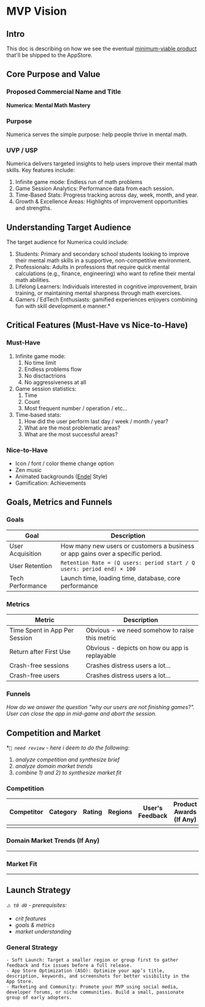 # MVP Vision

## Intro

This doc is describing on how we see the eventual [minimum-viable product](https://en.wikipedia.org/wiki/Minimum_viable_product) that'll be shipped to the AppStore.

## Core Purpose and Value

### Proposed Commercial Name and Title

**Numerica: Mental Math Mastery**

### Purpose

Numerica serves the simple purpose: help people thrive in mental math.

### UVP / USP

Numerica delivers targeted insights to help users improve their mental math skills. Key features include:

1. Infinite game mode: Endless run of math problems
2. Game Session Analytics: Performance data from each session.
3. Time-Based Stats: Progress tracking across day, week, month, and year.
4. Growth & Excellence Areas: Highlights of improvement opportunities and strengths.

## Understanding Target Audience

The target audience for Numerica could include:

1. Students: Primary and secondary school students looking to improve their mental math skills in a supportive, non-competitive environment.
2. Professionals: Adults in professions that require quick mental calculations (e.g., finance, engineering) who want to refine their mental math abilities.
3. Lifelong Learners: Individuals interested in cognitive improvement, brain training, or maintaining mental sharpness through math exercises.
4. Gamers / EdTech Enthusiasts: gamified experiences enjoyers combining fun with skill development.e manner.*

## Critical Features (Must-Have vs Nice-to-Have)

### Must-Have

1. Infinite game mode:
   1. No time limit
   2. Endless problems flow
   3. No disctactrions
   4. No aggressiveness at all
2. Game session statistics:
   1. Time
   2. Count
   3. Most frequent number / operation / etc…
3. Time-based stats:
   1. How did the user perform last day / week / month / year?
   2. What are the most problematic areas?
   3. What are the most successful areas?

### Nice-to-Have

- Icon / font / color theme change option
- Zen music
- Animated backgrounds ([Endel](https://endel.io) Style)
- Gamification: Achievements

## Goals, Metrics and Funnels

### Goals

| Goal             | Description                                                  |
| ---------------- | ------------------------------------------------------------ |
| User Acquisition | How many new users or customers a business or app gains over a specific period. |
| User Retention   | `Retention Rate = (Q users: period start / Q users: period end) × 100` |
| Tech Performance | Launch time, loading time, database, core performance        |

### Metrics

| Metric                        | Description                                    |
| ----------------------------- | ---------------------------------------------- |
| Time Spent in App Per Session | Obvious - we need somehow to raise this metric |
| Return after First Use        | Obvious - depicts on how ou app is replayable  |
| Crash-free sessions           | Crashes distress users a lot…                  |
| Crash-free users              | Crashes distress users a lot…                  |

### Funnels

*How do we answer the question "why our users are not finishing games?". User can close the app in mid-game and abort the session.*

## Competition and Market

**`👀 need review` - here i deem to do the following:*

1) *analyze competition and synthesize brief*
2) *analyze domain market trends*
3) *combine 1) and 2) to synthesize market fit*

### Competition

| Competitor | Category | Rating | Regions | User's Feedback | Product Awards (If Any) | Gaps and Pitfalls | Age Rating | Market Share | Pricing Model | Features | User Engagement | Update Frequency | Customer Support | Languages |
| ---------- | -------- | ------ | ------- | --------------- | ----------------------- | ----------------- | ---------- | ------------ | ------------- | -------- | --------------- | ---------------- | ---------------- | --------- |
|            |          |        |         |                 |                         |                   |            |              |               |          |                 |                  |                  |           |

### Domain Market Trends (If Any)

- - -

### Market Fit

- - -

## Launch Strategy

*`⚠️ t0 d0` - prerequisites:*

- *crit features*
- *goals & metrics*
- *market understanding* 

### General Strategy

```
- Soft Launch: Target a smaller region or group first to gather feedback and fix issues before a full release.
- App Store Optimization (ASO): Optimize your app’s title, description, keywords, and screenshots for better visibility in the App Store.
- Marketing and Community: Promote your MVP using social media, developer forums, or niche communities. Build a small, passionate group of early adopters.
```
